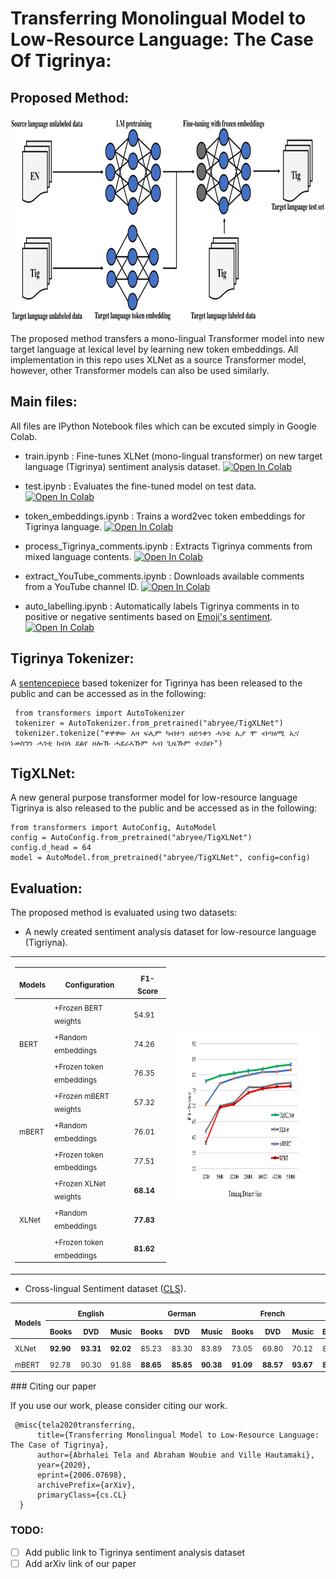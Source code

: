 # Transferring Monolingual Model to Low-Resource Language: The Case Of Tigrinya:



## Proposed Method:
<img src="data/proposed.png" height = "330" width ="760" >

The proposed method transfers a mono-lingual Transformer model into new target language at lexical level by learning new token embeddings. All implementation in this repo uses XLNet as a source Transformer model, however, other Transformer models can also be used similarly. 


## Main files:
All files are IPython Notebook files which can be excuted simply in Google Colab.

 - train.ipynb : Fine-tunes XLNet (mono-lingual transformer) on new target language (Tigrinya) sentiment analysis dataset.  [![Open In Colab](https://colab.research.google.com/assets/colab-badge.svg)](https://colab.research.google.com/drive/1bSSrKE-TSphUyrNB2UWhFI-Bkoz0a5l0?usp=sharing)
 
 - test.ipynb : Evaluates the fine-tuned model on test data.  [![Open In Colab](https://colab.research.google.com/assets/colab-badge.svg)](https://colab.research.google.com/drive/17R1lvRjxILVNk971vzZT79o2OodwaNIX?usp=sharing)
 
 - token_embeddings.ipynb : Trains a word2vec token embeddings for Tigrinya language.  [![Open In Colab](https://colab.research.google.com/assets/colab-badge.svg)](https://colab.research.google.com/drive/1hCtetAllAjBw28EVQkJFpiKdFtXmuxV7?usp=sharing)
 
 - process_Tigrinya_comments.ipynb : Extracts Tigrinya comments from mixed language contents.  [![Open In Colab](https://colab.research.google.com/assets/colab-badge.svg)](https://colab.research.google.com/drive/1-ndLlBV-iLZNBW3Z8OfKAqUUCjvGbdZU?usp=sharing)
 
 - extract_YouTube_comments.ipynb : Downloads available comments from a YouTube channel ID.  [![Open In Colab](https://colab.research.google.com/assets/colab-badge.svg)](https://colab.research.google.com/drive/1b7G85wHKe18y45JIDtvDJdO5dOkRmDdp?usp=sharing)
 
 - auto_labelling.ipynb : Automatically labels Tigrinya comments in to positive or negative sentiments based on [Emoji's sentiment](http://kt.ijs.si/data/Emoji_sentiment_ranking/).    [![Open In Colab](https://colab.research.google.com/assets/colab-badge.svg)](https://colab.research.google.com/drive/1wnZf7CBBCIr966vRUITlxKCrANsMPpV7?usp=sharing)
 
 
## Tigrinya Tokenizer: 

A [sentencepiece](https://github.com/google/sentencepiece) based tokenizer for Tigrinya has been released to the public and can be accessed as in the following:

     
     from transformers import AutoTokenizer
     tokenizer = AutoTokenizer.from_pretrained("abryee/TigXLNet")
     tokenizer.tokenize("ዋዋዋው እዛ ፍሊም ካብተን ዘድንቀን ሓንቲ ኢያ ሞ ብጣዕሚ ኢና ነመስግን ሓንቲ ክብላ ደልየ ዘሎኹ ሓደራኣኹም ኣብ ጊዜኹም ተረክቡ")
    

 ## TigXLNet:
 A new general purpose transformer model for low-resource language Tigrinya is also released to the public and be accessed as in the following:
    
    from transformers import AutoConfig, AutoModel
    config = AutoConfig.from_pretrained("abryee/TigXLNet")
    config.d_head = 64
    model = AutoModel.from_pretrained("abryee/TigXLNet", config=config)
 
 ## Evaluation:
 
 The proposed method is evaluated using two datasets:
  - A newly created sentiment analysis dataset for low-resource language (Tigriyna). 
   
  <table>
   <tr>
    <td> <table>
    <thead>
        <tr>
            <th><sub>Models</sub></th>
            <th><sub>Configuration</sub></th>
            <th><sub>F1-Score</sub></th>
        </tr>
    </thead>
    <tbody>
        <tr>
            <td rowspan=3><sub>BERT</sub></td>
            <td rowspan=1><sub>+Frozen BERT weights</sub></td>
            <td><sub>54.91</sub></td>
        </tr>
        <tr>
            <td rowspan=1><sub>+Random embeddings</sub></td>
            <td><sub>74.26</sub></td>
        </tr>
        <tr>
            <td rowspan=1><sub>+Frozen token embeddings</sub></td>
            <td><sub>76.35</sub></td>
        </tr>     
        <tr>
            <td rowspan=3><sub>mBERT</sub></td>
            <td rowspan=1><sub>+Frozen mBERT weights</sub></td>
            <td><sub>57.32</sub></td>
        </tr>
        <tr>
            <td rowspan=1><sub>+Random embeddings</sub></td>
            <td><sub>76.01</sub></td>
        </tr>
        <tr>
            <td rowspan=1><sub>+Frozen token embeddings</sub></td>
            <td><sub>77.51</sub></td>
        </tr>        
        <tr>
            <td rowspan=3><sub>XLNet</sub></td>
            <td rowspan=1><sub>+Frozen XLNet weights</sub></td>
            <td><strong><sub>68.14</sub></strong></td>
        </tr>
        <tr>
            <td rowspan=1><sub>+Random embeddings</sub></td>
            <td><strong><sub>77.83</sub></strong></td>
        </tr>
        <tr>
            <td rowspan=1><sub>+Frozen token embeddings</sub></td>
            <td><strong><sub>81.62</sub></strong></td>
        </tr>
    </tbody>
</table> </td>
      <td><img src="data/effect_of_dataset_size.png" alt="3" width = 480px height = 280px></td>
  </tr>
 </table>

  
        
  - Cross-lingual Sentiment dataset ([CLS](https://zenodo.org/record/3251672#.Xs65VzozbIU)).
  
  
  <table>
    <thead>
        <tr>
            <th rowspan=2><sub>Models</sub></th>
            <th rowspan=1 colspan=3><sub>English</sub></th>
            <th rowspan=1 colspan=3><sub>German</sub></th>
            <th rowspan=1 colspan=3><sub>French</sub></th>
            <th rowspan=1 colspan=3><sub>Japanese</sub></th>
            <th rowspan=2><sub>Average</sub></th>
        </tr>
        <tr>
            <th colspan=1><sub>Books</sub></th>
            <th colspan=1><sub>DVD</sub></th>
            <th colspan=1><sub>Music</sub></th>
            <th colspan=1><sub>Books</sub></th>
            <th colspan=1><sub>DVD</sub></th>
            <th colspan=1><sub>Music</sub></th>
            <th colspan=1><sub>Books</sub></th>
            <th colspan=1><sub>DVD</sub></th>
            <th colspan=1><sub>Music</sub></th>
            <th colspan=1><sub>Books</sub></th>
            <th colspan=1><sub>DVD</sub></th>
            <th colspan=1><sub>Music</sub></th>
        </tr>
    </thead>
    <tbody>
        <tr>
            <td colspan=1><sub>XLNet</sub></td>
            <td colspan=1><sub><strong>92.90</strong></sub></td>
            <td colspan=1><sub><strong>93.31</strong></sub></td>
            <td colspan=1><sub><strong>92.02</strong></sub></td>
            <td colspan=1><sub>85.23</sub></td>
            <td colspan=1><sub>83.30</sub></td>
            <td colspan=1><sub>83.89</sub></td>
            <td colspan=1><sub>73.05</sub></td>
            <td colspan=1><sub>69.80</sub></td>
            <td colspan=1><sub>70.12</sub></td>
            <td colspan=1><sub>83.20</sub></td>
            <td colspan=1><sub><strong>86.07</strong></sub></td>
            <td colspan=1><sub>85.24</sub></td>
            <td colspan=1><sub>83.08</sub></td>
        </tr>
        <tr>
            <td colspan=1><sub>mBERT</sub></td>
            <td colspan=1><sub>92.78</sub></td>
            <td colspan=1><sub>90.30</sub></td>
            <td colspan=1><sub>91.88</sub></td>
            <td colspan=1><sub><strong>88.65</strong></sub></td>
            <td colspan=1><sub><strong>85.85</strong></sub></td>
            <td colspan=1><sub><strong>90.38</strong></sub></td>
            <td colspan=1><sub><strong>91.09</strong></sub></td>
            <td colspan=1><sub><strong>88.57</strong></sub></td>
            <td colspan=1><sub><strong>93.67</strong></sub></td>
            <td colspan=1><sub><strong>84.35</strong></sub></td>
            <td colspan=1><sub>81.77</sub></td>
            <td colspan=1><sub><strong>87.53</strong></sub></td>
            <td colspan=1><sub><strong>88.90</strong></sub></td>
        </tr> 
    </tbody>
</table> 
 ### Citing our paper
 
 If you use our work, please consider citing our work.
 
     @misc{tela2020transferring,
          title={Transferring Monolingual Model to Low-Resource Language: The Case of Tigrinya},
          author={Abrhalei Tela and Abraham Woubie and Ville Hautamaki},
          year={2020},
          eprint={2006.07698},
          archivePrefix={arXiv},
          primaryClass={cs.CL}
      }


 
 ### TODO:
- [ ] Add public link to Tigrinya sentiment analysis dataset
- [ ] Add arXiv link of our paper
